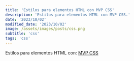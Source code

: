 ```yaml
---
title: 'Estilos para elementos HTML con MVP CSS'
description: 'Estilos para elementos HTML con MVP CSS.'
date: '2023/10/02'
modified_date: '2023/10/02'
image: /assets/images/posts/css.png
subtitle: 'css'
tags: 'css'
---
```


Estilos para elementos HTML con: [MVP CSS](https://andybrewer.github.io/mvp/)
